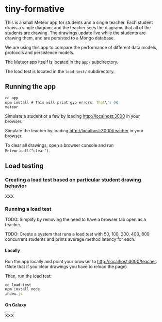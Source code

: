 # tiny-formative

This is a small Meteor app for students and a single teacher. Each
student draws a single diagram, and the teacher sees the diagrams that
all of the students are drawing. The drawings update live while the
students are drawing them, and are persisted to a Mongo database.

We are using this app to compare the performance of different data
models, protocols and persistence models.

The Meteor app itself is located in the `app/` subdirectory.

The load test is located in the `load-test/` subdirectory.

## Running the app

```js
cd app
npm install # This will print gyp errors. That\'s OK.
meteor
```

Simulate a student or a few by loading
[http://localhost:3000](http://localhost:3000) in your browser.

Simulate the teacher by loading
[http://localhost:3000/teacher](http://localhost:3000/teacher) in your
browser.

To clear all drawings, open a browser console and run
`Meteor.call("clear")`.

## Load testing

### Creating a load test based on particular student drawing behavior

XXX

### Running a load test

TODO: Simplify by removing the need to have a browser tab open as a
teacher.

TODO: Create a system that runs a load test with 50, 100, 200, 400,
800 concurrent students and prints average method latency for each.

#### Locally

Run the app locally and point your browser to
[http://localhost:3000/teacher](http://localhost:3000/teacher). (Note
that if you clear drawings you have to reload the page)

Then, run the load test:
```js
cd load-test
npm install node
index.js
```

#### On Galaxy

XXX


